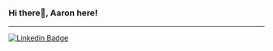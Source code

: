 ### Hi there👋, Aaron here!
---

[![Linkedin Badge](https://img.shields.io/badge/-aaron-blue?style=flat-square&logo=Linkedin&logoColor=white&link=https://www.linkedin.com/in/jimenez-aaron/)](https://www.linkedin.com/in/jimenez-aaron/)

